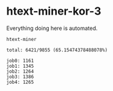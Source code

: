 # htext-miner-kor-3

Everything doing here is automated.

```
htext-miner

total: 6421/9855 (65.15474378488078%)

job0: 1161
job1: 1345
job2: 1264
job3: 1386
job4: 1265
```